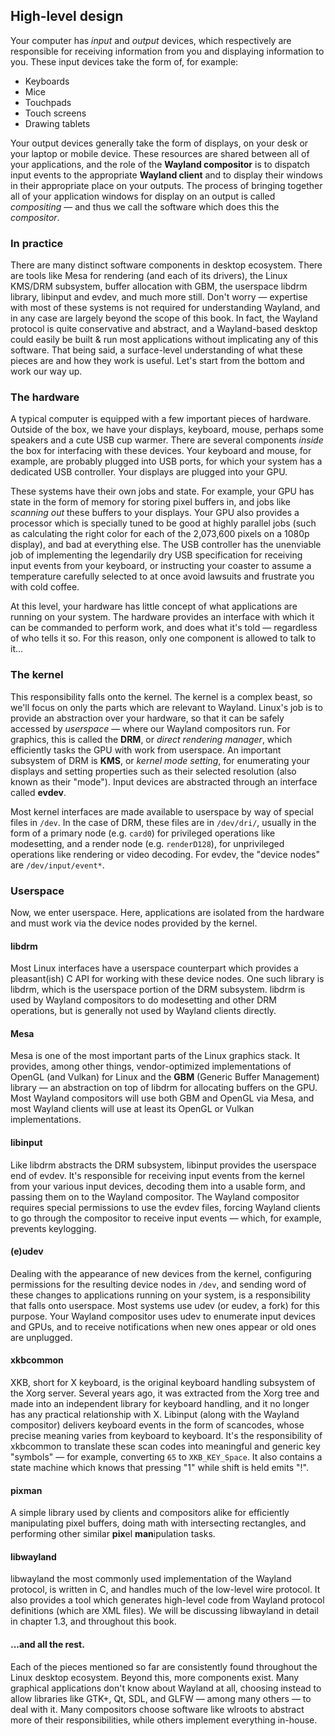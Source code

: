 ## High-level design

Your computer has *input* and *output* devices, which respectively are
responsible for receiving information from you and displaying information to
you. These input devices take the form of, for example:

- Keyboards
- Mice
- Touchpads
- Touch screens
- Drawing tablets

Your output devices generally take the form of displays, on your desk or your
laptop or mobile device. These resources are shared between all of your
applications, and the role of the **Wayland compositor** is to dispatch input
events to the appropriate **Wayland client** and to display their windows in
their appropriate place on your outputs. The process of bringing together all of
your application windows for display on an output is called *compositing* 
&mdash; and thus we call the software which does this the *compositor*.

### In practice

There are many distinct software components in desktop ecosystem. There are
tools like Mesa for rendering (and each of its drivers), the Linux KMS/DRM
subsystem, buffer allocation with GBM, the userspace libdrm library, libinput
and evdev, and much more still. Don't worry &mdash; expertise with most of these
systems is not required for understanding Wayland, and in any case are largely
beyond the scope of this book. In fact, the Wayland protocol is quite
conservative and abstract, and a Wayland-based desktop could easily be built &
run most applications without implicating any of this software. That being said,
a surface-level understanding of what these pieces are and how they work is
useful. Let's start from the bottom and work our way up.

### The hardware

A typical computer is equipped with a few important pieces of hardware. Outside
of the box, we have your displays, keyboard, mouse, perhaps some speakers and a
cute USB cup warmer. There are several components *inside* the box for
interfacing with these devices. Your keyboard and mouse, for example, are
probably plugged into USB ports, for which your system has a dedicated USB
controller. Your displays are plugged into your GPU.

These systems have their own jobs and state. For example, your GPU has state
in the form of memory for storing pixel buffers in, and jobs like *scanning
out* these buffers to your displays. Your GPU also provides a processor which is
specially tuned to be good at highly parallel jobs (such as calculating the
right color for each of the 2,073,600 pixels on a 1080p display), and bad at
everything else. The USB controller has the unenviable job of implementing the
legendarily dry USB specification for receiving input events from your keyboard,
or instructing your coaster to assume a temperature carefully selected to at
once avoid lawsuits and frustrate you with cold coffee.

At this level, your hardware has little concept of what applications are running
on your system. The hardware provides an interface with which it can be
commanded to perform work, and does what it's told &mdash; regardless of who 
tells it so. For this reason, only one component is allowed to talk to it...

### The kernel

This responsibility falls onto the kernel. The kernel is a complex beast, so
we'll focus on only the parts which are relevant to Wayland. Linux's job is to
provide an abstraction over your hardware, so that it can be safely accessed
by *userspace* &mdash; where our Wayland compositors run. For graphics, this is
called the **DRM**, or *direct rendering manager*, which efficiently tasks the
GPU with work from userspace. An important subsystem of DRM is **KMS**, or
*kernel mode setting*, for enumerating your displays and setting properties such
as their selected resolution (also known as their "mode"). Input devices are
abstracted through an interface called **evdev**.

Most kernel interfaces are made available to userspace by way of special files
in `/dev`. In the case of DRM, these files are in `/dev/dri/`, usually in the
form of a primary node (e.g. `card0`) for privileged operations like
modesetting, and a render node (e.g. `renderD128`), for unprivileged operations
like rendering or video decoding. For evdev, the "device nodes" are
`/dev/input/event*`.

### Userspace

Now, we enter userspace. Here, applications are isolated from the hardware and
must work via the device nodes provided by the kernel.

#### libdrm

Most Linux interfaces have a userspace counterpart which provides a
pleasant(ish) C API for working with these device nodes. One such library is
libdrm, which is the userspace portion of the DRM subsystem. libdrm is used by
Wayland compositors to do modesetting and other DRM operations, but is generally
not used by Wayland clients directly.

#### Mesa

Mesa is one of the most important parts of the Linux graphics stack. It
provides, among other things, vendor-optimized implementations of OpenGL (and
Vulkan) for Linux and the **GBM** (Generic Buffer Management) library &mdash; an
abstraction on top of libdrm for allocating buffers on the GPU. Most Wayland
compositors will use both GBM and OpenGL via Mesa, and most Wayland clients will
use at least its OpenGL or Vulkan implementations.

#### libinput

Like libdrm abstracts the DRM subsystem, libinput provides the userspace end of
evdev. It's responsible for receiving input events from the kernel from your
various input devices, decoding them into a usable form, and passing them on to
the Wayland compositor. The Wayland compositor requires special permissions to
use the evdev files, forcing Wayland clients to go through the compositor to
receive input events &mdash; which, for example, prevents keylogging.

#### (e)udev

Dealing with the appearance of new devices from the kernel, configuring
permissions for the resulting device nodes in `/dev`, and sending word of these
changes to applications running on your system, is a responsibility that falls
onto userspace. Most systems use udev (or eudev, a fork) for this purpose. Your
Wayland compositor uses udev to enumerate input devices and GPUs, and to receive
notifications when new ones appear or old ones are unplugged.

#### xkbcommon

XKB, short for X keyboard, is the original keyboard handling subsystem of the
Xorg server. Several years ago, it was extracted from the Xorg tree and made
into an independent library for keyboard handling, and it no longer has any
practical relationship with X. Libinput (along with the Wayland compositor)
delivers keyboard events in the form of scancodes, whose precise meaning varies
from keyboard to keyboard. It's the responsibility of xkbcommon to translate
these scan codes into meaningful and generic key "symbols" &mdash; for example,
converting `65` to `XKB_KEY_Space`. It also contains a state machine which knows
that pressing "1" while shift is held emits "!".

#### pixman

A simple library used by clients and compositors alike for efficiently
manipulating pixel buffers, doing math with intersecting rectangles, and
performing other similar **pix**el **man**ipulation tasks.

#### libwayland

libwayland the most commonly used implementation of the Wayland protocol,
is written in C, and handles much of the low-level wire protocol. It also
provides a tool which generates high-level code from Wayland protocol
definitions (which are XML files). We will be discussing libwayland in detail in
chapter 1.3, and throughout this book.

#### ...and all the rest.

Each of the pieces mentioned so far are consistently found throughout the Linux
desktop ecosystem. Beyond this, more components exist. Many graphical
applications don't know about Wayland at all, choosing instead to allow
libraries like GTK+, Qt, SDL, and GLFW &mdash; among many others &mdash; to deal 
with it. Many compositors choose software like wlroots to abstract more of their
responsibilities, while others implement everything in-house.
